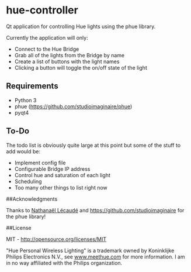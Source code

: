 # hue-controller
Qt application for controlling Hue lights using the phue library.

Currently the application will only:
- Connect to the Hue Bridge
- Grab all of the lights from the Bridge by name
- Create a list of buttons with the light names
- Clicking a button will toggle the on/off state of the light

## Requirements
- Python 3
- phue (https://github.com/studioimaginaire/phue)
- pyqt4

## To-Do
The todo list is obviously quite large at this point but some of the stuff to add would be:
- Implement config file
- Configurable Bridge IP address
- Control hue and saturation of each light
- Scheduling
- Too many other things to list right now

##Acknowledgments

Thanks to [Nathanaël Lécaudé](https://github.com/natcl) and https://github.com/studioimaginaire for the phue library!

##License

MIT - http://opensource.org/licenses/MIT

"Hue Personal Wireless Lighting" is a trademark owned by Koninklijke Philips Electronics N.V., see www.meethue.com for more information.
I am in no way affiliated with the Philips organization.
